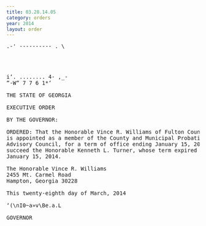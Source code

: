 ```yaml
---
title: 03.28.14.05
category: orders
year: 2014
layout: order
---
```


<pre>.-' ---------- . \

  
  

i‘. ........ 4- ,_-
“-W“ 7 7 6 1*‘

THE STATE OF GEORGIA

EXECUTIVE ORDER

BY THE GOVERNOR:

ORDERED: That the Honorable Vince R. Williams of Fulton County, Georgia,
is appointed as a member of the County and Municipal Probation
Advisory Council, for a term of office ending January 15, 2018, to
succeed the Honorable Kenneth L. Turner, whose term expired
January 15, 2014.

The Honorable Vince R. Williams
2455 Mt. Carmel Road
Hampton, Georgia 30228

This twenty-eighth day of March, 2014

‘(\nI0~a»v\Be.a.L

GOVERNOR

</pre>
